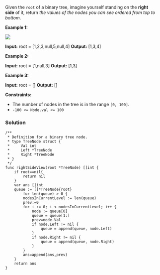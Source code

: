Given the `root` of a binary tree, imagine yourself standing on the **right side** of it, return _the values of the nodes you can see ordered from top to bottom_.

**Example 1:**

![](https://assets.leetcode.com/uploads/2021/02/14/tree.jpg)

**Input:** root = [1,2,3,null,5,null,4]
**Output:** [1,3,4]

**Example 2:**

**Input:** root = [1,null,3]
**Output:** [1,3]

**Example 3:**

**Input:** root = []
**Output:** []

**Constraints:**

- The number of nodes in the tree is in the range `[0, 100]`.
- `-100 <= Node.val <= 100`

### Solution
```
/**
 * Definition for a binary tree node.
 * type TreeNode struct {
 *     Val int
 *     Left *TreeNode
 *     Right *TreeNode
 * }
 */
func rightSideView(root *TreeNode) []int {
    if root==nil{
        return nil
    }
    var ans []int
    queue := []*TreeNode{root} 
    	for len(queue) > 0 { 
		nodesInCurrentLevel := len(queue)
        prev:=0
		for i := 0; i < nodesInCurrentLevel; i++ { 
			node := queue[0] 
		    queue = queue[1:] 
            prev=node.Val
			if node.Left != nil { 
				queue = append(queue, node.Left) 
			} 
			if node.Right != nil { 
			    queue = append(queue, node.Right) 
			}
		} 
        ans=append(ans,prev)
	} 
    return ans
}
```